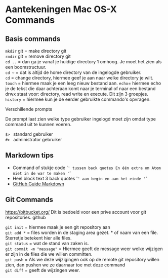 # Aantekeningen Mac OS-X Commands



## Basis commands

`mkdir` git = make directory git   
`rmdir` git = remove directory git  
`cd ..` = dan ga je vanaf je huidige directory 1 omhoog. Je moet het zien als een boomstructuur.  
`cd ~` = dat is altijd de home directory van de ingelogde gebruiker.  
`cd` = change directory, hiermee geef je aan naar welke directory je wilt.
`touch` = hiermee maak je een leeg nieuw bestand aan.
`echo`= hiermee echo je de tekst die daar achteraan komt naar je terminal of naar een bestand  
drwx staat voor: directory, read write en execute. Dit zijn 3 groepjes.
`history` = hiermee kun je de eerder gebruikte commando's opvragen.

Verschillende prompts

De prompt laat zien welke type gebruiker ingelogd moet zijn omdat type command uit te kunnen voeren.

`$> ` standard gebruiker  
`#> ` administrator gebruiker

## Markdown tips
- Command of stukje code '`' tussen back quotes En één extra om Atom niet in de war te maken '`'
- Heel block text 3 back quotes '```' aan begin en aan het einde '```'
- [GitHub Guide Markdown](https://guides.github.com/features/mastering-markdown/)



## Git Commands

https://bitbucket.org/ Dit is bedoeld voor een prive account voor git repositories.
github

`git init` = hiermee maak je een git repository aan  
`git add *` = files worden in de staging area gezet. * of naam van een file. Sterretje betekent hier alle files.  
`git status` = wat de stand van zaken is.  
`git commit -m "message"` = Hiermee geeft de message weer welke wijzigen er zijn in de files die we willen committen.  
`git push` = Als we deze wijzigingen ook op de remote git repository willen zien, dan pushen we ze daarnaar toe met deze command  
`git diff` = geeft de wijzingen weer.   
